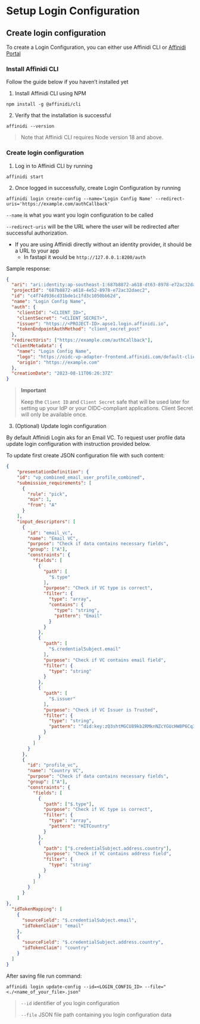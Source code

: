 # Setup Login Configuration

## Create login configuration

To create a Login Configuration, you can either use Affinidi CLI or [Affinidi Portal](https://portal.affinidi.com/login)

### Install Affinidi CLI

Follow the guide below if you haven’t installed yet

1. Install Affinidi CLI using NPM

`npm install -g @affinidi/cli`

2. Verify that the installation is successful

`affinidi --version`

> Note that Affinidi CLI requires Node version 18 and above.

### Create login configuration

1. Log in to Affinidi CLI by running

`affinidi start`

2. Once logged in successfully, create Login Configuration by running

`affinidi login create-config --name='Login Config Name' --redirect-uris='https://example.com/authCallback'`

`--name` is what you want you login configuration to be called

`--redirect-uris` will be the URL where the user will be redirected after successful authorization.

- If you are using Affinidi directly without an identity provider, it should be a URL to your app
  - In fastapi it would be `http://127.0.0.1:8200/auth`

Sample response:

```json
{
  "ari": "ari:identity:ap-southeast-1:687b8872-a618-dt63-8978-e72ac32daeb1:login_configuration/c4f74d936cd31bde1c1fd3c1050bb76s",
  "projectId": "687b8872-a618-4e52-8978-e72ac32daec2",
  "id": "c4f74d936cd31bde1c1fd3c1050bb62d",
  "name": "Login Config Name",
  "auth": {
    "clientId": "<CLIENT_ID>",
    "clientSecret": "<CLIENT_SECRET>",
    "issuer": "https://<PROJECT-ID>.apse1.login.affinidi.io",
    "tokenEndpointAuthMethod": "client_secret_post"
  },
  "redirectUris": ["https://example.com/authCallback"],
  "clientMetadata": {
    "name": "Login Config Name",
    "logo": "https://oidc-vp-adapter-frontend.affinidi.com/default-client-logo.png",
    "origin": "https://example.com"
  },
  "creationDate": "2023-08-11T06:26:37Z"
}
```

> **Important**
>
> Keep the `Client ID` and `Client Secret` safe that will be used later for setting up your IdP or your OIDC-compliant applications. Client Secret will only be available once.

3. (Optional) Update login configuration

By default Affinidi Login aks for an Email VC. To request user profile data update login configuration with instruction provided below.

To update first create JSON configuration file with such content:

```json
{
    "presentationDefinition": {
    "id": "vp_combined_email_user_profile_combined",
    "submission_requirements": [
      {
        "rule": "pick",
        "min": 1,
        "from": "A"
      }
    ],
    "input_descriptors": [
      {
        "id": "email_vc",
        "name": "Email VC",
        "purpose": "Check if data contains necessary fields",
        "group": ["A"],
        "constraints": {
          "fields": [
            {
              "path": [
                "$.type"
              ],
              "purpose": "Check if VC type is correct",
              "filter": {
                "type": "array",
                "contains": {
                  "type": "string",
                  "pattern": "Email"
                }
              }
            },
            {
              "path": [
                "$.credentialSubject.email"
              ],
              "purpose": "Check if VC contains email field",
              "filter": {
                "type": "string"
              }
            },
            {
              "path": [
                "$.issuer"
              ],
              "purpose": "Check if VC Issuer is Trusted",
              "filter": {
                "type": "string",
                "pattern": "^did:key:zQ3shtMGCU89kb2RMknNZcYGUcHW8P6Cq3CoQyvoDs7Qqh33N"
              }
            }
          ]
        }
      },
      {
        "id": "profile_vc",
        "name": "Country VC",
        "purpose": "Check if data contains necessary fields",
        "group": ["A"],
        "constraints": {
          "fields": [
            {
              "path": ["$.type"],
              "purpose": "Check if VC type is correct",
              "filter": {
                "type": "array",
                "pattern": "HITCountry"
              }
            },
            {
              "path": ["$.credentialSubject.address.country"],
              "purpose": "Check if VC contains address field",
              "filter": {
                "type": "string"
              }
            }
          ]
        }
      }
    ]
},
  "idTokenMapping": [
    {
      "sourceField": "$.credentialSubject.email",
      "idTokenClaim": "email"
    },
    {
      "sourceField": "$.credentialSubject.address.country",
      "idTokenClaim": "country"
    }
  ]
}

```

After saving file run command:

`affinidi login update-config --id=<LOGIN_CONFIG_ID> --file="<./<name_of_your_file>.json"`

> `--id` identifier of you login configuration
>
> `--file` JSON file path containing you login configuration data

